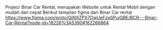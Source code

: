 Projecr Binar Car Rental, merupakan Website untuk Rental Mobil dengan mudah dan cepat
Berikut tampilan figma dari Binar Car rental https://www.figma.com/proto/QiNXZPX7OwUeFzqSPuiQBE/BCR---Binar-Car-Rental?node-id=18226%3A5390#162266864

